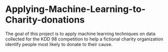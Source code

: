 # Applying-Machine-Learning-to-Charity-donations
The goal of this project is to apply machine learning techniques on data collected for the KDD 98 competition to help a fictional charity organization identify people most likely to donate to their cause. 
